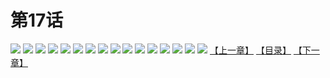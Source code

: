 # 第17话
![](https://s2.baozimh.com/scomic/yuekanshaonuyeqijun-chunquan/0/21-ut2l/1.jpg)
![](https://s2.baozimh.com/scomic/yuekanshaonuyeqijun-chunquan/0/21-ut2l/2.jpg)
![](https://s2.baozimh.com/scomic/yuekanshaonuyeqijun-chunquan/0/21-ut2l/3.jpg)
![](https://s2.baozimh.com/scomic/yuekanshaonuyeqijun-chunquan/0/21-ut2l/4.jpg)
![](https://s2.baozimh.com/scomic/yuekanshaonuyeqijun-chunquan/0/21-ut2l/5.jpg)
![](https://s2.baozimh.com/scomic/yuekanshaonuyeqijun-chunquan/0/21-ut2l/6.jpg)
![](https://s2.baozimh.com/scomic/yuekanshaonuyeqijun-chunquan/0/21-ut2l/7.jpg)
![](https://s2.baozimh.com/scomic/yuekanshaonuyeqijun-chunquan/0/21-ut2l/8.jpg)
![](https://s2.baozimh.com/scomic/yuekanshaonuyeqijun-chunquan/0/21-ut2l/9.jpg)
![](https://s2.baozimh.com/scomic/yuekanshaonuyeqijun-chunquan/0/21-ut2l/10.jpg)
![](https://s2.baozimh.com/scomic/yuekanshaonuyeqijun-chunquan/0/21-ut2l/11.jpg)
![](https://s2.baozimh.com/scomic/yuekanshaonuyeqijun-chunquan/0/21-ut2l/12.jpg)
![](https://s2.baozimh.com/scomic/yuekanshaonuyeqijun-chunquan/0/21-ut2l/13.jpg)
![](https://s2.baozimh.com/scomic/yuekanshaonuyeqijun-chunquan/0/21-ut2l/14.jpg)
![](https://s2.baozimh.com/scomic/yuekanshaonuyeqijun-chunquan/0/21-ut2l/15.jpg)
![](https://s2.baozimh.com/scomic/yuekanshaonuyeqijun-chunquan/0/21-ut2l/16.jpg)
[【上一章】](./16.md)
[【目录】](./README.md)
[【下一章】](./18.md)
